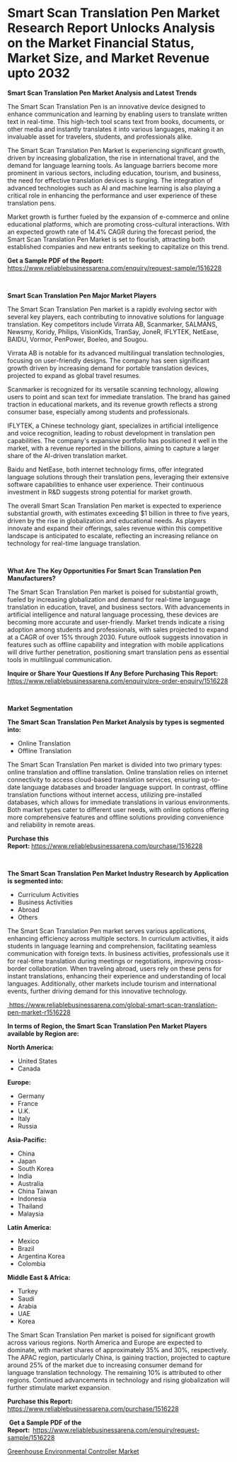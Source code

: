 <p><h1>Smart Scan Translation Pen Market Research Report Unlocks Analysis on the Market Financial Status, Market Size, and Market Revenue upto 2032</h1></p><p><strong>Smart Scan Translation Pen Market Analysis and Latest Trends</strong></p>
<p><p>The Smart Scan Translation Pen is an innovative device designed to enhance communication and learning by enabling users to translate written text in real-time. This high-tech tool scans text from books, documents, or other media and instantly translates it into various languages, making it an invaluable asset for travelers, students, and professionals alike. </p><p>The Smart Scan Translation Pen Market is experiencing significant growth, driven by increasing globalization, the rise in international travel, and the demand for language learning tools. As language barriers become more prominent in various sectors, including education, tourism, and business, the need for effective translation devices is surging. The integration of advanced technologies such as AI and machine learning is also playing a critical role in enhancing the performance and user experience of these translation pens.</p><p>Market growth is further fueled by the expansion of e-commerce and online educational platforms, which are promoting cross-cultural interactions. With an expected growth rate of 14.4% CAGR during the forecast period, the Smart Scan Translation Pen Market is set to flourish, attracting both established companies and new entrants seeking to capitalize on this trend.</p></p>
<p><strong>Get a Sample PDF of the Report:&nbsp;</strong> <a href="https://www.reliablebusinessarena.com/enquiry/request-sample/1516228?utm_campaign=1990&utm_medium=2&utm_source=Github&utm_content=ia&utm_term=29032025&utm_id=smart-scan-translation-pen">https://www.reliablebusinessarena.com/enquiry/request-sample/1516228</a></p>
<p>&nbsp;</p>
<p><strong>Smart Scan Translation Pen Major Market Players</strong></p>
<p><p>The Smart Scan Translation Pen market is a rapidly evolving sector with several key players, each contributing to innovative solutions for language translation. Key competitors include Virrata AB, Scanmarker, SALMANS, Newsmy, Koridy, Philips, VisionKids, TranSay, JoneR, IFLYTEK, NetEase, BAIDU, Vormor, PenPower, Boeleo, and Sougou.</p><p>Virrata AB is notable for its advanced multilingual translation technologies, focusing on user-friendly designs. The company has seen significant growth driven by increasing demand for portable translation devices, projected to expand as global travel resumes.</p><p>Scanmarker is recognized for its versatile scanning technology, allowing users to point and scan text for immediate translation. The brand has gained traction in educational markets, and its revenue growth reflects a strong consumer base, especially among students and professionals.</p><p>IFLYTEK, a Chinese technology giant, specializes in artificial intelligence and voice recognition, leading to robust development in translation pen capabilities. The company's expansive portfolio has positioned it well in the market, with a revenue reported in the billions, aiming to capture a larger share of the AI-driven translation market.</p><p>Baidu and NetEase, both internet technology firms, offer integrated language solutions through their translation pens, leveraging their extensive software capabilities to enhance user experience. Their continuous investment in R&D suggests strong potential for market growth.</p><p>The overall Smart Scan Translation Pen market is expected to experience substantial growth, with estimates exceeding $1 billion in three to five years, driven by the rise in globalization and educational needs. As players innovate and expand their offerings, sales revenue within this competitive landscape is anticipated to escalate, reflecting an increasing reliance on technology for real-time language translation.</p></p>
<p>&nbsp;</p>
<p><strong>What Are The Key Opportunities For Smart Scan Translation Pen Manufacturers?</strong></p>
<p><p>The Smart Scan Translation Pen market is poised for substantial growth, fueled by increasing globalization and demand for real-time language translation in education, travel, and business sectors. With advancements in artificial intelligence and natural language processing, these devices are becoming more accurate and user-friendly. Market trends indicate a rising adoption among students and professionals, with sales projected to expand at a CAGR of over 15% through 2030. Future outlook suggests innovation in features such as offline capability and integration with mobile applications will drive further penetration, positioning smart translation pens as essential tools in multilingual communication.</p></p>
<p><strong>Inquire or Share Your Questions If Any Before Purchasing This Report:</strong> <a href="https://www.reliablebusinessarena.com/enquiry/pre-order-enquiry/1516228?utm_campaign=1990&utm_medium=2&utm_source=Github&utm_content=ia&utm_term=29032025&utm_id=smart-scan-translation-pen">https://www.reliablebusinessarena.com/enquiry/pre-order-enquiry/1516228</a></p>
<p>&nbsp;</p>
<p><strong>Market Segmentation</strong></p>
<p><strong>The Smart Scan Translation Pen Market Analysis by types is segmented into:</strong></p>
<p><ul><li>Online Translation</li><li>Offline Translation</li></ul></p>
<p><p>The Smart Scan Translation Pen market is divided into two primary types: online translation and offline translation. Online translation relies on internet connectivity to access cloud-based translation services, ensuring up-to-date language databases and broader language support. In contrast, offline translation functions without internet access, utilizing pre-installed databases, which allows for immediate translations in various environments. Both market types cater to different user needs, with online options offering more comprehensive features and offline solutions providing convenience and reliability in remote areas.</p></p>
<p><strong>Purchase this Report:&nbsp;</strong><a href="https://www.reliablebusinessarena.com/purchase/1516228?utm_campaign=1990&utm_medium=2&utm_source=Github&utm_content=ia&utm_term=29032025&utm_id=smart-scan-translation-pen">https://www.reliablebusinessarena.com/purchase/1516228</a></p>
<p>&nbsp;</p>
<p><strong>The Smart Scan Translation Pen Market Industry Research by Application is segmented into:</strong></p>
<p><ul><li>Curriculum Activities</li><li>Business Activities</li><li>Abroad</li><li>Others</li></ul></p>
<p><p>The Smart Scan Translation Pen market serves various applications, enhancing efficiency across multiple sectors. In curriculum activities, it aids students in language learning and comprehension, facilitating seamless communication with foreign texts. In business activities, professionals use it for real-time translation during meetings or negotiations, improving cross-border collaboration. When traveling abroad, users rely on these pens for instant translations, enhancing their experience and understanding of local languages. Additionally, other markets include tourism and international events, further driving demand for this innovative technology.</p></p>
<p><a href="https://www.reliablebusinessarena.com/global-smart-scan-translation-pen-market-r1516228?utm_campaign=1990&utm_medium=2&utm_source=Github&utm_content=ia&utm_term=29032025&utm_id=smart-scan-translation-pen">&nbsp;https://www.reliablebusinessarena.com/global-smart-scan-translation-pen-market-r1516228</a></p>
<p><strong>In terms of Region, the Smart Scan Translation Pen Market Players available by Region are:</strong></p>
<p>
    <p> <strong> North America: </strong>
        <ul>
            <li>United States</li>
            <li>Canada</li>
        </ul>
        </p> 
    <p> <strong> Europe: </strong>
        <ul>
            <li>Germany</li>
            <li>France</li>
            <li>U.K.</li>
            <li>Italy</li>
            <li>Russia</li>
        </ul>
        </p> 
    <p> <strong> Asia-Pacific: </strong>
        <ul>
            <li>China</li>
            <li>Japan</li>
            <li>South Korea</li>
            <li>India</li>
            <li>Australia</li>
            <li>China Taiwan</li>
            <li>Indonesia</li>
            <li>Thailand</li>
            <li>Malaysia</li>
        </ul>
        </p> 
    <p> <strong> Latin America: </strong>
        <ul>
            <li>Mexico</li>
            <li>Brazil</li>
            <li>Argentina Korea</li>
            <li>Colombia</li>
        </ul>
        </p> 
    <p> <strong> Middle East & Africa: </strong>
        <ul>
            <li>Turkey</li>
            <li>Saudi</li>
            <li>Arabia</li>
            <li>UAE</li>
            <li>Korea</li>
        </ul>
    </p>
    </p>
<p><p>The Smart Scan Translation Pen market is poised for significant growth across various regions. North America and Europe are expected to dominate, with market shares of approximately 35% and 30%, respectively. The APAC region, particularly China, is gaining traction, projected to capture around 25% of the market due to increasing consumer demand for language translation technology. The remaining 10% is attributed to other regions. Continued advancements in technology and rising globalization will further stimulate market expansion.</p></p>
<p><strong>Purchase this Report: </strong><a href="https://www.reliablebusinessarena.com/purchase/1516228?utm_campaign=1990&utm_medium=2&utm_source=Github&utm_content=ia&utm_term=29032025&utm_id=smart-scan-translation-pen">https://www.reliablebusinessarena.com/purchase/1516228</a></p>
<p>&nbsp;<strong>Get a Sample PDF of the Report:&nbsp;&nbsp;</strong><a href="https://www.reliablebusinessarena.com/enquiry/request-sample/1516228?utm_campaign=1990&utm_medium=2&utm_source=Github&utm_content=ia&utm_term=29032025&utm_id=smart-scan-translation-pen">https://www.reliablebusinessarena.com/enquiry/request-sample/1516228</a></p>
<p><strong></strong></p>
<p><p><a href="https://github.com/MarciaRunte/Market-Research-Report-List-2/blob/main/greenhouse-environmental-controller-market.md?utm_campaign=1990&utm_medium=2&utm_source=Github&utm_content=ia&utm_term=29032025&utm_id=smart-scan-translation-pen">Greenhouse Environmental Controller Market</a></p></p>